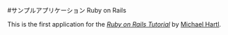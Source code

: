#サンプルアプリケーション Ruby on Rails

This is the first application for the
[*Ruby on Rails Tutorial*](http://railstutorial.jp/)
by [Michael Hartl](http://michaelhartl.com/).
